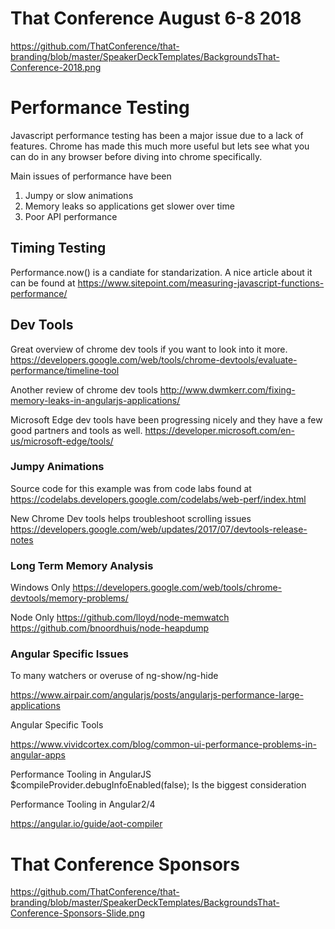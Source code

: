 # That Conference August 6-8 2018
https://github.com/ThatConference/that-branding/blob/master/SpeakerDeckTemplates/BackgroundsThat-Conference-2018.png


# Performance Testing

Javascript performance testing has been a major issue due to a lack of features.  Chrome has made this much more useful but lets see what you can do in any browser before diving into chrome specifically.

Main issues of performance have been

1.  Jumpy or slow animations
2.  Memory leaks so applications get slower over time
3.  Poor API performance

## Timing Testing
Performance.now()  is a candiate for standarization.  A nice article about it can be found at https://www.sitepoint.com/measuring-javascript-functions-performance/

## Dev Tools
Great overview of chrome dev tools if you want to look into it more.
https://developers.google.com/web/tools/chrome-devtools/evaluate-performance/timeline-tool

Another review of chrome dev tools
http://www.dwmkerr.com/fixing-memory-leaks-in-angularjs-applications/

Microsoft Edge dev tools have been progressing nicely and they have a few good partners and tools as well.
https://developer.microsoft.com/en-us/microsoft-edge/tools/

### Jumpy Animations

Source code for this example was from code labs found at 
https://codelabs.developers.google.com/codelabs/web-perf/index.html

New Chrome Dev tools helps troubleshoot scrolling issues
https://developers.google.com/web/updates/2017/07/devtools-release-notes

### Long Term Memory Analysis

Windows Only
https://developers.google.com/web/tools/chrome-devtools/memory-problems/

Node Only
https://github.com/lloyd/node-memwatch
https://github.com/bnoordhuis/node-heapdump

### Angular Specific Issues

To many watchers or overuse of ng-show/ng-hide

https://www.airpair.com/angularjs/posts/angularjs-performance-large-applications

Angular Specific Tools

https://www.vividcortex.com/blog/common-ui-performance-problems-in-angular-apps


Performance Tooling in AngularJS
$compileProvider.debugInfoEnabled(false);  Is the biggest consideration 

Performance Tooling in Angular2/4

https://angular.io/guide/aot-compiler

#  That Conference Sponsors 
https://github.com/ThatConference/that-branding/blob/master/SpeakerDeckTemplates/BackgroundsThat-Conference-Sponsors-Slide.png

